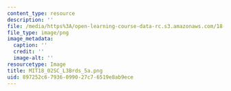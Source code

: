 ```yaml
---
content_type: resource
description: ''
file: /media/https%3A/open-learning-course-data-rc.s3.amazonaws.com/18-02sc-multivariable-calculus-fall-2010/897252c67936099027c76519e8ab9ece_MIT18_02SC_L3Brds_5a.png
file_type: image/png
image_metadata:
  caption: ''
  credit: ''
  image-alt: ''
resourcetype: Image
title: MIT18_02SC_L3Brds_5a.png
uid: 897252c6-7936-0990-27c7-6519e8ab9ece
---
```

